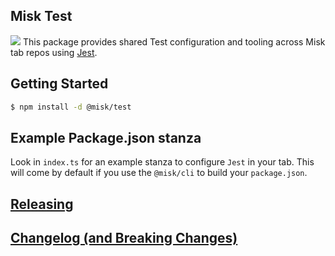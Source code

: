 ## Misk Test

![](https://raw.githubusercontent.com/square/misk/master/misk.png)
This package provides shared Test configuration and tooling across Misk tab repos using [Jest](https://jestjs.io).

## Getting Started

```bash
$ npm install -d @misk/test
```

## Example Package.json stanza

Look in `index.ts` for an example stanza to configure `Jest` in your tab. This will come by default if you use the `@misk/cli` to build your `package.json`.

## [Releasing](https://github.com/square/misk-web/blob/master/RELEASING.md)

## [Changelog (and Breaking Changes)](https://github.com/square/misk-web/blob/master/CHANGELOG.md)
